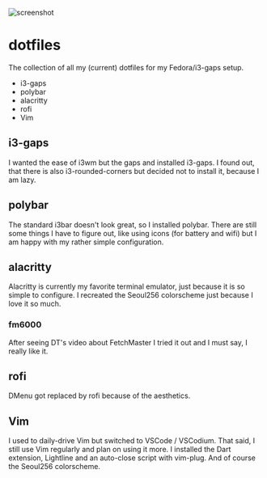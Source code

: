![screenshot](https://github.com/Jouhney/dotfiles/blob/master/screenshot.png)
# dotfiles
The collection of all my (current) dotfiles for my Fedora/i3-gaps setup.
* i3-gaps
* polybar
* alacritty
* rofi
* Vim
## i3-gaps
I wanted the ease of i3wm but the gaps and installed i3-gaps. I found out, that there is also i3-rounded-corners but decided not to install it, because I am lazy.
## polybar
The standard i3bar doesn't look great, so I installed polybar. There are still some things I have to figure out, like using icons (for battery and wifi) but I am happy with my rather simple configuration.
## alacritty
Alacritty is currently my favorite terminal emulator, just because it is so simple to configure. I recreated the Seoul256 colorscheme just because I love it so much.
### fm6000
After seeing DT's video about FetchMaster I tried it out and I must say, I really like it.
## rofi
DMenu got replaced by rofi because of the aesthetics.
## Vim
I used to daily-drive Vim but switched to VSCode / VSCodium. That said, I still use Vim regularly and plan on using it more. I installed the Dart extension, Lightline and an auto-close script with vim-plug. And of course the Seoul256 colorscheme.
